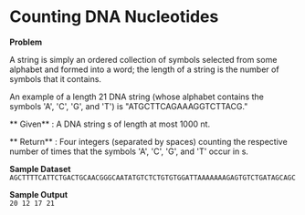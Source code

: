 # Counting DNA Nucleotides
__Problem__

A string is simply an ordered collection of symbols selected from some alphabet and formed into a word; the length of a string is the number of symbols that it contains.

An example of a length 21 DNA string (whose alphabet contains the symbols 'A', 'C', 'G', and 'T') is "ATGCTTCAGAAAGGTCTTACG."

** Given** : A DNA string s of length at most 1000 nt.

** Return** : Four integers (separated by spaces) counting the respective number of times that the symbols 'A', 'C', 'G', and 'T' occur in s.

**Sample Dataset**  
```AGCTTTTCATTCTGACTGCAACGGGCAATATGTCTCTGTGTGGATTAAAAAAAGAGTGTCTGATAGCAGC```

**Sample Output**  
```20 12 17 21```